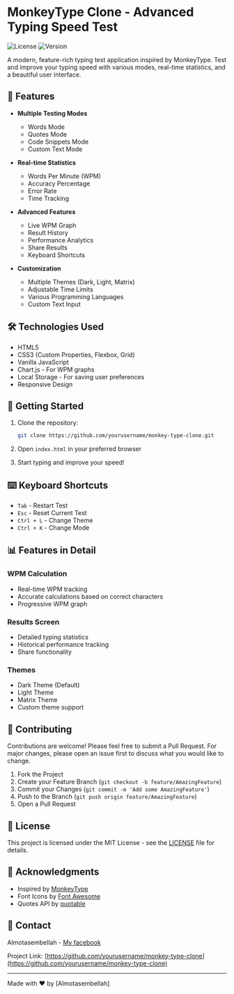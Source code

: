 # MonkeyType Clone - Advanced Typing Speed Test

![License](https://img.shields.io/badge/license-MIT-blue.svg)
![Version](https://img.shields.io/badge/version-1.0.0-green.svg)

A modern, feature-rich typing test application inspired by MonkeyType. Test and improve your typing speed with various modes, real-time statistics, and a beautiful user interface.

## 🚀 Features

- **Multiple Testing Modes**
  - Words Mode
  - Quotes Mode
  - Code Snippets Mode
  - Custom Text Mode

- **Real-time Statistics**
  - Words Per Minute (WPM)
  - Accuracy Percentage
  - Error Rate
  - Time Tracking

- **Advanced Features**
  - Live WPM Graph
  - Result History
  - Performance Analytics
  - Share Results
  - Keyboard Shortcuts

- **Customization**
  - Multiple Themes (Dark, Light, Matrix)
  - Adjustable Time Limits
  - Various Programming Languages
  - Custom Text Input

## 🛠️ Technologies Used

- HTML5
- CSS3 (Custom Properties, Flexbox, Grid)
- Vanilla JavaScript
- Chart.js - For WPM graphs
- Local Storage - For saving user preferences
- Responsive Design

## 🎯 Getting Started

1. Clone the repository:
   ```bash
   git clone https://github.com/yourusername/monkey-type-clone.git
   ```

2. Open `index.html` in your preferred browser

3. Start typing and improve your speed!

## ⌨️ Keyboard Shortcuts

- `Tab` - Restart Test
- `Esc` - Reset Current Test
- `Ctrl + L` - Change Theme
- `Ctrl + K` - Change Mode

## 📊 Features in Detail

### WPM Calculation
- Real-time WPM tracking
- Accurate calculations based on correct characters
- Progressive WPM graph

### Results Screen
- Detailed typing statistics
- Historical performance tracking
- Share functionality

### Themes
- Dark Theme (Default)
- Light Theme
- Matrix Theme
- Custom theme support

## 🤝 Contributing

Contributions are welcome! Please feel free to submit a Pull Request. For major changes, please open an issue first to discuss what you would like to change.

1. Fork the Project
2. Create your Feature Branch (`git checkout -b feature/AmazingFeature`)
3. Commit your Changes (`git commit -m 'Add some AmazingFeature'`)
4. Push to the Branch (`git push origin feature/AmazingFeature`)
5. Open a Pull Request

## 📝 License

This project is licensed under the MIT License - see the [LICENSE](LICENSE) file for details.

## 🙏 Acknowledgments

- Inspired by [MonkeyType](https://monkeytype.com/)
- Font Icons by [Font Awesome](https://fontawesome.com/)
- Quotes API by [quotable](https://github.com/lukePeavey/quotable)

## 📧 Contact

Almotasembellah - [My facebook](https://www.facebook.com/motasem.awwad.18)

Project Link: [https://github.com/yourusername/monkey-type-clone](https://github.com/yourusername/monkey-type-clone)

---
Made with ❤️ by [Almotasembellah]
